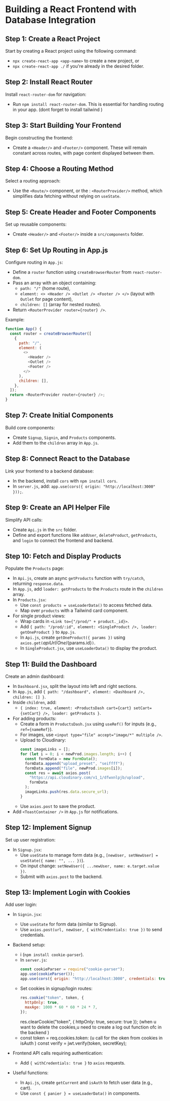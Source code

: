 # Building a React Frontend with Database Integration

## Step 1: Create a React Project

Start by creating a React project using the following command:

- `npx create-react-app <app-name>` to create a new project, or
- `npx create-react-app ./` if you're already in the desired folder.

## Step 2: Install React Router

Install `react-router-dom` for navigation:

- Run `npm install react-router-dom`. This is essential for handling routing in your app.
  (dont forget to install tailwind )

## Step 3: Start Building Your Frontend

Begin constructing the frontend:

- Create a `<Header/>` and `<Footer/>` component. These will remain constant across routes, with page content displayed between them.

## Step 4: Choose a Routing Method

Select a routing approach:

- Use the `<Route/>` component, or the : `<RouterProvider/>` method, which simplifies data fetching without relying on `useState`.

## Step 5: Create Header and Footer Components

Set up reusable components:

- Create `<Header/>` and `<Footer/>` inside a `src/components` folder.

## Step 6: Set Up Routing in App.js

Configure routing in `App.js`:

- Define a `router` function using `createBrowserRouter` from `react-router-dom`.
- Pass an array with an object containing:
  - `path: "/"` (home route),
  - `element: <> <Header /> <Outlet /> <Footer /> </>` (layout with `Outlet` for page content),
  - `children: []` (array for nested routes).
- Return `<RouterProvider router={router} />`.

Example:

```javascript
function App() {
  const router = createBrowserRouter([
    {
      path: "/",
      element: (
        <>
          <Header />
          <Outlet />
          <Footer />
        </>
      ),
      children: [],
    },
  ]);
  return <RouterProvider router={router} />;
}
```

## Step 7: Create Initial Components

Build core components:

- Create `Signup`, `Signin`, and `Products` components.
- Add them to the `children` array in `App.js`.

## Step 8: Connect React to the Database

Link your frontend to a backend database:

- In the backend, install `cors` with `npm install cors`.
- In `server.js`, add: `app.use(cors({ origin: "http://localhost:3000" }));`.

## Step 9: Create an API Helper File

Simplify API calls:

- Create `Api.js` in the `src` folder.
- Define and export functions like `addUser`, `deleteProduct`, `getProducts`, and `login` to connect the frontend and backend.

## Step 10: Fetch and Display Products

Populate the `Products` page:

- In `Api.js`, create an async `getProducts` function with `try/catch`, returning `response.data`.
- In `App.js`, add `loader: getProducts` to the `Products` route in the `children` array.
- In `Products.jsx`:
  - Use `const products = useLoaderData()` to access fetched data.
  - Map over `products` with a Tailwind card component.
- For single product views:
  - Wrap cards in `<Link to={"/prod/" + product._id}>`.
  - Add `{ path: "/prod/:id", element: <SingleProduct />, loader: getOneProduct }` to `App.js`.
  - In `Api.js`, create `getOneProduct({ params })` using `axios.get(`${apiUrl}/One/${params.id}`)`.
  - In `SingleProduct.jsx`, use `useLoaderData()` to display the product.

## Step 11: Build the Dashboard

Create an admin dashboard:

- In `Dashboard.jsx`, split the layout into left and right sections.
- In `App.js`, add `{ path: "/dashboard", element: <Dashboard />, children: [] }`.
- Inside `children`, add:
  - `{ index: true, element: <ProductsDash cart={cart} setCart={setCart} />, loader: getProducts }`.
- For adding products:
  - Create a form in `ProductsDash.jsx` using `useRef()` for inputs (e.g., `ref={nameRef}`).
  - For images, use `<input type="file" accept="image/*" multiple />`.
  - Upload to Cloudinary:
    ```javascript
    const imageLinks = [];
    for (let i = 0; i < newProd.images.length; i++) {
      const formData = new FormData();
      formData.append("upload_preset", "seiffff");
      formData.append("file", newProd.images[i]);
      const res = await axios.post(
        "https://api.cloudinary.com/v1_1/dfwxnlpjb/upload",
        formData
      );
      imageLinks.push(res.data.secure_url);
    }
    ```
  - Use `axios.post` to save the product.
- Add `<ToastContainer />` in `App.js` for notifications.

## Step 12: Implement Signup

Set up user registration:

- In `Signup.jsx`:
  - Use `useState` to manage form data (e.g., `[newUser, setNewUser] = useState({ name: "", ... })`).
  - On input change: `setNewUser({ ...newUser, name: e.target.value })`.
  - Submit with `axios.post` to the backend.

## Step 13: Implement Login with Cookies

Add user login:

- In `Signin.jsx`:
  - Use `useState` for form data (similar to Signup).
  - Use `axios.post(url, newUser, { withCredentials: true })` to send credentials.
- Backend setup:

  - i (`npm install cookie-parser`).
  - In `server.js`:
    ```javascript
    const cookieParser = require("cookie-parser");
    app.use(cookieParser());
    app.use(cors({ origin: "http://localhost:3000", credentials: true }));
    ```
  - Set cookies in signup/login routes:
    ```javascript
    res.cookie("token", token, {
      httpOnly: true,
      maxAge: 1000 * 60 * 60 * 24 * 7,
    });
    ```
    res.clearCookie("token", { httpOnly: true, secure: true }); (when u want to delete the cookies,u need to create a log out function ofc in the backend  )
  - const token = req.cookies.token: (u call for the oken from cookies in isAuth )
    const verify = jwt.verify(token, secretKey);

- Frontend API calls requiring authentication:
  - Add `{ withCredentials: true }` to `axios` requests.
- Useful functions:
  - In `Api.js`, create `getCurrent` and `isAuth` to fetch user data (e.g., cart).
  - Use `const { panier } = useLoaderData()` in components.

```

```
